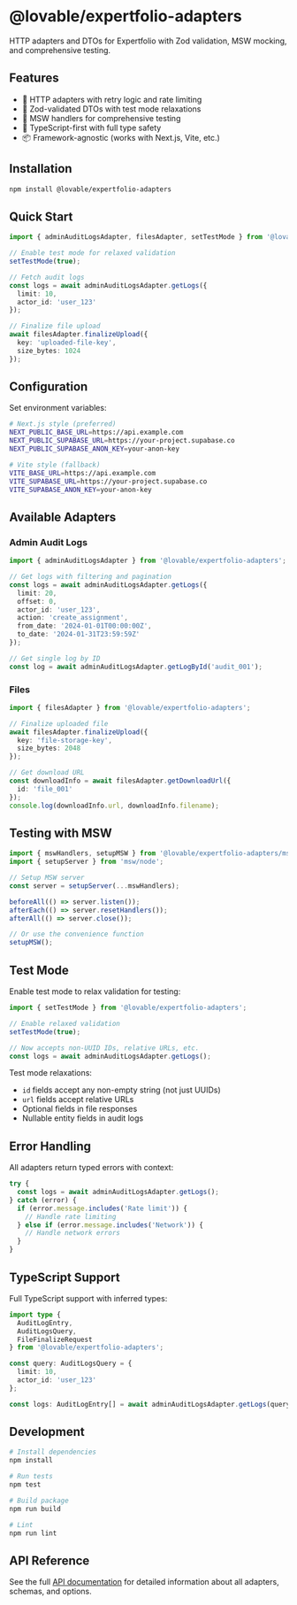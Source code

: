 # @lovable/expertfolio-adapters

HTTP adapters and DTOs for Expertfolio with Zod validation, MSW mocking, and comprehensive testing.

## Features

- 🔄 HTTP adapters with retry logic and rate limiting
- 📝 Zod-validated DTOs with test mode relaxations
- 🧪 MSW handlers for comprehensive testing
- 🔧 TypeScript-first with full type safety
- 📦 Framework-agnostic (works with Next.js, Vite, etc.)

## Installation

```bash
npm install @lovable/expertfolio-adapters
```

## Quick Start

```typescript
import { adminAuditLogsAdapter, filesAdapter, setTestMode } from '@lovable/expertfolio-adapters';

// Enable test mode for relaxed validation
setTestMode(true);

// Fetch audit logs
const logs = await adminAuditLogsAdapter.getLogs({
  limit: 10,
  actor_id: 'user_123'
});

// Finalize file upload
await filesAdapter.finalizeUpload({
  key: 'uploaded-file-key',
  size_bytes: 1024
});
```

## Configuration

Set environment variables:

```bash
# Next.js style (preferred)
NEXT_PUBLIC_BASE_URL=https://api.example.com
NEXT_PUBLIC_SUPABASE_URL=https://your-project.supabase.co
NEXT_PUBLIC_SUPABASE_ANON_KEY=your-anon-key

# Vite style (fallback)
VITE_BASE_URL=https://api.example.com
VITE_SUPABASE_URL=https://your-project.supabase.co
VITE_SUPABASE_ANON_KEY=your-anon-key
```

## Available Adapters

### Admin Audit Logs

```typescript
import { adminAuditLogsAdapter } from '@lovable/expertfolio-adapters';

// Get logs with filtering and pagination
const logs = await adminAuditLogsAdapter.getLogs({
  limit: 20,
  offset: 0,
  actor_id: 'user_123',
  action: 'create_assignment',
  from_date: '2024-01-01T00:00:00Z',
  to_date: '2024-01-31T23:59:59Z'
});

// Get single log by ID
const log = await adminAuditLogsAdapter.getLogById('audit_001');
```

### Files

```typescript
import { filesAdapter } from '@lovable/expertfolio-adapters';

// Finalize uploaded file
await filesAdapter.finalizeUpload({
  key: 'file-storage-key',
  size_bytes: 2048
});

// Get download URL
const downloadInfo = await filesAdapter.getDownloadUrl({
  id: 'file_001'
});
console.log(downloadInfo.url, downloadInfo.filename);
```

## Testing with MSW

```typescript
import { mswHandlers, setupMSW } from '@lovable/expertfolio-adapters/msw';
import { setupServer } from 'msw/node';

// Setup MSW server
const server = setupServer(...mswHandlers);

beforeAll(() => server.listen());
afterEach(() => server.resetHandlers());
afterAll(() => server.close());

// Or use the convenience function
setupMSW();
```

## Test Mode

Enable test mode to relax validation for testing:

```typescript
import { setTestMode } from '@lovable/expertfolio-adapters';

// Enable relaxed validation
setTestMode(true);

// Now accepts non-UUID IDs, relative URLs, etc.
const logs = await adminAuditLogsAdapter.getLogs();
```

Test mode relaxations:
- `id` fields accept any non-empty string (not just UUIDs)
- `url` fields accept relative URLs
- Optional fields in file responses
- Nullable entity fields in audit logs

## Error Handling

All adapters return typed errors with context:

```typescript
try {
  const logs = await adminAuditLogsAdapter.getLogs();
} catch (error) {
  if (error.message.includes('Rate limit')) {
    // Handle rate limiting
  } else if (error.message.includes('Network')) {
    // Handle network errors
  }
}
```

## TypeScript Support

Full TypeScript support with inferred types:

```typescript
import type { 
  AuditLogEntry, 
  AuditLogsQuery,
  FileFinalizeRequest 
} from '@lovable/expertfolio-adapters';

const query: AuditLogsQuery = {
  limit: 10,
  actor_id: 'user_123'
};

const logs: AuditLogEntry[] = await adminAuditLogsAdapter.getLogs(query);
```

## Development

```bash
# Install dependencies
npm install

# Run tests
npm test

# Build package
npm run build

# Lint
npm run lint
```

## API Reference

See the full [API documentation](./docs/api.md) for detailed information about all adapters, schemas, and options.